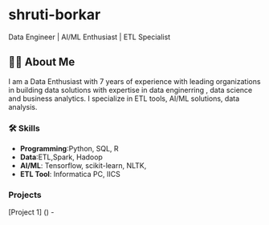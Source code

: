 # shruti-borkar
Data Engineer | AI/ML Enthusiast | ETL Specialist

## 👩‍💻 About Me
I am a Data Enthusiast with 7 years of experience with leading organizations in building data solutions with expertise in data enginerring , data science and business analytics. I specialize in ETL tools, AI/ML solutions, data analysis.

### 🛠️ Skills
- **Programming**:Python, SQL, R
- **Data**:ETL,Spark, Hadoop
- **AI/ML**: Tensorflow, scikit-learn, NLTK, 
- **ETL Tool**: Informatica PC, IICS

### Projects
[Project 1] () - 
